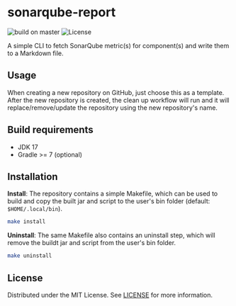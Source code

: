 # sonarqube-report
![build on master][ci badge]
![License][license badge]

A simple CLI to fetch SonarQube metric(s) for component(s) and write them to a Markdown file.

## Usage
When creating a new repository on GitHub, just choose this as a template.  
After the new repository is created, the clean up workflow will run and
it will replace/remove/update the repository using the new repository's name.

## Build requirements
- JDK 17
- Gradle >= 7 (optional)

## Installation
**Install**:
The repository contains a simple Makefile, which can be used to build
and copy the built jar and script to the user's bin folder (default: `$HOME/.local/bin`).

```bash
make install
```

**Uninstall**:
The same Makefile also contains an uninstall step,
which will remove the buildt jar and script from the user's bin folder.

```bash
make uninstall
```

## License
Distributed under the MIT License. See [LICENSE][license] for more information.

[ci badge]: https://img.shields.io/github/workflow/status/beiertu-mms/sonarqube-report/CI/master
[license badge]: https://img.shields.io/github/license/beiertu-mms/sonarqube-report
[license]: https://github.com/beiertu-mms/sonarqube-report/blob/master/LICENSE
